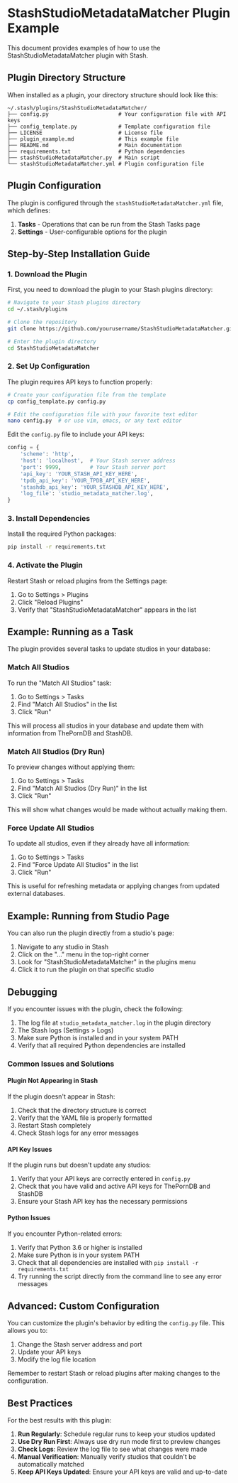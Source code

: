 # StashStudioMetadataMatcher Plugin Example

This document provides examples of how to use the StashStudioMetadataMatcher plugin with Stash.

## Plugin Directory Structure

When installed as a plugin, your directory structure should look like this:

```
~/.stash/plugins/StashStudioMetadataMatcher/
├── config.py                      # Your configuration file with API keys
├── config_template.py             # Template configuration file
├── LICENSE                        # License file
├── plugin_example.md              # This example file
├── README.md                      # Main documentation
├── requirements.txt               # Python dependencies
├── stashStudioMetadataMatcher.py  # Main script
└── stashStudioMetadataMatcher.yml # Plugin configuration file
```

## Plugin Configuration

The plugin is configured through the `stashStudioMetadataMatcher.yml` file, which defines:

1. **Tasks** - Operations that can be run from the Stash Tasks page
2. **Settings** - User-configurable options for the plugin

## Step-by-Step Installation Guide

### 1. Download the Plugin

First, you need to download the plugin to your Stash plugins directory:

```bash
# Navigate to your Stash plugins directory
cd ~/.stash/plugins

# Clone the repository
git clone https://github.com/yourusername/StashStudioMetadataMatcher.git

# Enter the plugin directory
cd StashStudioMetadataMatcher
```

### 2. Set Up Configuration

The plugin requires API keys to function properly:

```bash
# Create your configuration file from the template
cp config_template.py config.py

# Edit the configuration file with your favorite text editor
nano config.py  # or use vim, emacs, or any text editor
```

Edit the `config.py` file to include your API keys:

```python
config = {
    'scheme': 'http',
    'host': 'localhost',  # Your Stash server address
    'port': 9999,         # Your Stash server port
    'api_key': 'YOUR_STASH_API_KEY_HERE',
    'tpdb_api_key': 'YOUR_TPDB_API_KEY_HERE',
    'stashdb_api_key': 'YOUR_STASHDB_API_KEY_HERE',
    'log_file': 'studio_metadata_matcher.log',
}
```

### 3. Install Dependencies

Install the required Python packages:

```bash
pip install -r requirements.txt
```

### 4. Activate the Plugin

Restart Stash or reload plugins from the Settings page:

1. Go to Settings > Plugins
2. Click "Reload Plugins"
3. Verify that "StashStudioMetadataMatcher" appears in the list

## Example: Running as a Task

The plugin provides several tasks to update studios in your database:

### Match All Studios

To run the "Match All Studios" task:

1. Go to Settings > Tasks
2. Find "Match All Studios" in the list
3. Click "Run"

This will process all studios in your database and update them with information from ThePornDB and StashDB.

### Match All Studios (Dry Run)

To preview changes without applying them:

1. Go to Settings > Tasks
2. Find "Match All Studios (Dry Run)" in the list
3. Click "Run"

This will show what changes would be made without actually making them.

### Force Update All Studios

To update all studios, even if they already have all information:

1. Go to Settings > Tasks
2. Find "Force Update All Studios" in the list
3. Click "Run"

This is useful for refreshing metadata or applying changes from updated external databases.

## Example: Running from Studio Page

You can also run the plugin directly from a studio's page:

1. Navigate to any studio in Stash
2. Click on the "..." menu in the top-right corner
3. Look for "StashStudioMetadataMatcher" in the plugins menu
4. Click it to run the plugin on that specific studio

## Debugging

If you encounter issues with the plugin, check the following:

1. The log file at `studio_metadata_matcher.log` in the plugin directory
2. The Stash logs (Settings > Logs)
3. Make sure Python is installed and in your system PATH
4. Verify that all required Python dependencies are installed

### Common Issues and Solutions

#### Plugin Not Appearing in Stash

If the plugin doesn't appear in Stash:

1. Check that the directory structure is correct
2. Verify that the YAML file is properly formatted
3. Restart Stash completely
4. Check Stash logs for any error messages

#### API Key Issues

If the plugin runs but doesn't update any studios:

1. Verify that your API keys are correctly entered in `config.py`
2. Check that you have valid and active API keys for ThePornDB and StashDB
3. Ensure your Stash API key has the necessary permissions

#### Python Issues

If you encounter Python-related errors:

1. Verify that Python 3.6 or higher is installed
2. Make sure Python is in your system PATH
3. Check that all dependencies are installed with `pip install -r requirements.txt`
4. Try running the script directly from the command line to see any error messages

## Advanced: Custom Configuration

You can customize the plugin's behavior by editing the `config.py` file. This allows you to:

1. Change the Stash server address and port
2. Update your API keys
3. Modify the log file location

Remember to restart Stash or reload plugins after making changes to the configuration.

## Best Practices

For the best results with this plugin:

1. **Run Regularly**: Schedule regular runs to keep your studios updated
2. **Use Dry Run First**: Always use dry run mode first to preview changes
3. **Check Logs**: Review the log file to see what changes were made
4. **Manual Verification**: Manually verify studios that couldn't be automatically matched
5. **Keep API Keys Updated**: Ensure your API keys are valid and up-to-date 